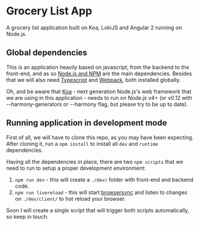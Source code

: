 # Grocery List App

A grocery list application built on Koa, LokiJS and Angular 2 running on Node.js.

## Global dependencies

This is an application heavily based on javascript, from the backend to the front-end, and as so [Node.js and NPM](https://docs.npmjs.com/getting-started/installing-node) are the main dependencies. Besides that we will also need [Typescript](https://github.com/Microsoft/TypeScript#installing) and [Webpack](https://webpack.github.io/docs/tutorials/getting-started/), both installed globally.

Oh, and be aware that [Koa](https://github.com/koajs/koa#installation) - next generation Node.js's web framework that we are using in this application - needs to run on Node.js v4+ (or v0.12  with --harmony-generators or --harmony flag, but please try to be up to date).

## Running application in development mode

First of all, we will have to clone this repo, as you may have been expecting. After cloning it, run a `npm install` to install all `dev` and `runtime` dependencies.

Having all the dependencies in place, there are two `npm scripts` that we need to run to setup a proper development environment:

1. `npm run dev` - this will create a `./dev/` folder with front-end and backend code.
2. `npm run livereload` - this will start [browsersync](https://browsersync.io/) and listen to changes on `./dev/client/` to hot reload your browser.

Soon I will create a single script that will trigger both scripts automatically, so keep in touch.